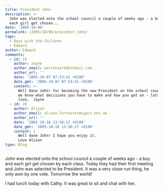 ```yaml
---
title: President John
description: >-
  John was elected onto the school council a couple of weeks ago - a boy and
  each girl get chosen...
date: '2005-10-06'
permalink: /2005/10/06/president-john/
tags:
  - Days with the Children
  - Edward
author: Edward
comments:
  - id: 19
    author: Jayne
    author_email: warrensark@hotmail.com
    author_url: ''
    date: '2005-10-07 07:53:41 +0100'
    date_gmt: '2005-10-07 07:53:41 +0100'
    content: >-
      Well Done John! for becoming the new President on the school council - let
      me know what decisions you have to make and how you get on - lots of
      love,  Jayne
  - id: 20
    author: Alison
    author_email: alison.forrester@sypct.nhs.uk
    author_url: ''
    date: '2005-10-10 13:56:17 +0100'
    date_gmt: '2005-10-10 13:56:17 +0100'
    content: |
      Well done John! I hope you enjoy it.
      Love Alison
type: Blog
---
```


John was elected onto the school council a couple of weeks ago - a boy
and each girl get chosen by each class. Today they had their first
meeting and John was selected to be President. It was a very close run
thing, he only won by one vote. Tomorrow the world!

I had lunch today with Cathy. It was great to sit and chat with her.

